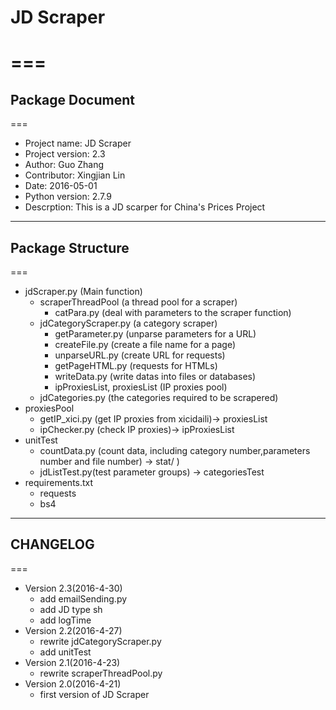 # JD Scraper
===
===
## Package Document
===
  * Project name: JD Scraper
  * Project version: 2.3
  * Author: Guo Zhang
  * Contributor: Xingjian Lin
  * Date: 2016-05-01
  * Python version: 2.7.9
  * Descrption: This is a JD scarper for China's Prices Project

---

## Package Structure
===
  * jdScraper.py (Main function)
    * scraperThreadPool (a thread pool for a scraper)
      * catPara.py (deal with parameters to the scraper function)
    * jdCategoryScraper.py (a category scraper)
      * getParameter.py (unparse parameters for a URL)
      * createFile.py (create a file name for a page)
      * unparseURL.py (create URL for requests)
      * getPageHTML.py (requests for HTMLs)
      * writeData.py (write datas into files or databases)
      * ipProxiesList, proxiesList (IP proxies pool)
    * jdCategories.py (the categories required to be scrapered)
  * proxiesPool
    * getIP_xici.py (get IP proxies from xicidaili)-> proxiesList
    * ipChecker.py (check IP proxies)-> ipProxiesList
  * unitTest
    * countData.py (count data, including category number,parameters number and file number) -> stat/ )
    * jdListTest.py(test parameter groups) -> categoriesTest
  * requirements.txt
    * requests
    * bs4
   
---
    
## CHANGELOG
===
  * Version 2.3(2016-4-30)
    * add emailSending.py
    * add JD type sh
    * add logTime
  * Version 2.2(2016-4-27)
    * rewrite jdCategoryScraper.py
    * add unitTest
  * Version 2.1(2016-4-23)
    * rewrite scraperThreadPool.py
  * Version 2.0(2016-4-21)    
    * first version of JD Scraper 
